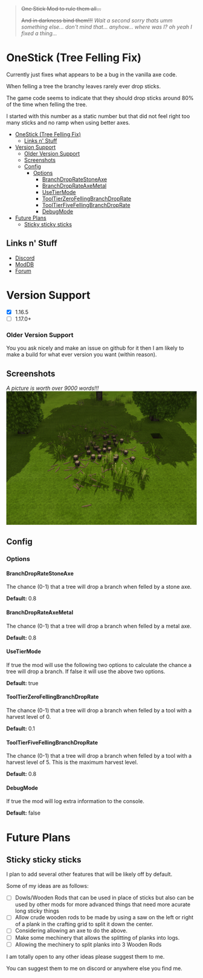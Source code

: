 > ~~One Stick Mod to rule them all...~~
> 
> ~~And in darkness bind them!!!~~
_Wait a second sorry thats umm something else... don't mind that... anyhow... where was I? oh yeah I fixed a thing..._

# OneStick (Tree Felling Fix)

Currently just fixes what appears to be a bug in the vanilla axe code. 

When felling a tree the branchy leaves rarely ever drop sticks.

The game code seems to indicate that they should drop sticks around 80% of the time when felling the tree.

I started with this number as a static number but that did not feel right too many sticks and no ramp when using better axes.

- [OneStick (Tree Felling Fix)](#onestick-tree-felling-fix)
  - [Links n' Stuff](#links-n-stuff)
- [Version Support](#version-support)
    - [Older Version Support](#older-version-support)
  - [Screenshots](#screenshots)
  - [Config](#config)
    - [Options](#options)
      - [BranchDropRateStoneAxe](#branchdropratestoneaxe)
      - [BranchDropRateAxeMetal](#branchdroprateaxemetal)
      - [UseTierMode](#usetiermode)
      - [ToolTierZeroFellingBranchDropRate](#tooltierzerofellingbranchdroprate)
      - [ToolTierFiveFellingBranchDropRate](#tooltierfivefellingbranchdroprate)
      - [DebugMode](#debugmode)
- [Future Plans](#future-plans)
  - [Sticky sticky sticks](#sticky-sticky-sticks)

## Links n' Stuff
* [Discord](https://discord.gg/B548xTzfxX)
* [ModDB](https://mods.vintagestory.at/onestick)
* [Forum](https://www.vintagestory.at/forums/topic/9334-1165-onestick-treefellingfix/)

# Version Support
- [X] 1.16.5
- [ ] 1.17.0+

### Older Version Support
You you ask nicely and make an issue on github for it then I am likely to make a build for what ever version you want (within reason).

## Screenshots
_A picture is worth over 9000 words!!!_
![Screenshot 01](docs/GloryShot01.png)

## Config
### Options

#### BranchDropRateStoneAxe
The chance (0-1) that a tree will drop a branch when felled by a stone axe.

**Default:** 0.8

#### BranchDropRateAxeMetal
The chance (0-1) that a tree will drop a branch when felled by a metal axe.

**Default:** 0.8

#### UseTierMode
If true the mod will use the following two options to calculate the chance a tree will drop a branch. If false it will use the above two options.

**Default:** true

#### ToolTierZeroFellingBranchDropRate
The chance (0-1) that a tree will drop a branch when felled by a tool with a harvest level of 0.

**Default:** 0.1

#### ToolTierFiveFellingBranchDropRate
The chance (0-1) that a tree will drop a branch when felled by a tool with a harvest level of 5. This is the maximum harvest level.

**Default:** 0.8

#### DebugMode
If true the mod will log extra information to the console.

**Default:** false


# Future Plans

## Sticky sticky sticks

I plan to add several other features that will be likely off by default.

Some of my ideas are as follows:
- [ ] Dowls/Wooden Rods that can be used in place of sticks but also can be used by other mods for more advanced things that need more acurate long sticky things
- [ ] Allow crude wooden rods to be made by using a saw on the left or right of a plank in the crafting grid to split it down the center.
- [ ] Considering allowing an axe to do the above.
- [ ] Make some mechinery that allows the splitting of planks into logs.
- [ ] Allowing the mechinery to split planks into 3 Wooden Rods

I am totally open to any other ideas please suggest them to me.

You can suggest them to me on discord or anywhere else you find me.